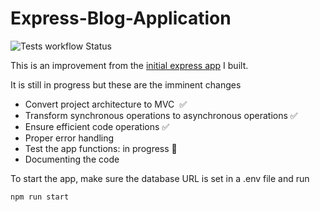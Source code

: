# Express-Blog-Application
![Tests workflow Status](https://github.com/techemmy/Express-Blog-Application/actions/workflows/ci.yaml/badge.svg)

This is an improvement from the [initial express app](https://github.com/techemmy/Blog-Web-Application) I built.

It is still in progress but these are the imminent changes
- Convert project architecture to MVC  ✅
- Transform synchronous operations to asynchronous operations ✅
- Ensure efficient code operations ✅
- Proper error handling
- Test the app functions: in progress 🚧
- Documenting the code


To start the app, make sure the database URL is set in a .env file and run

`npm run start`
